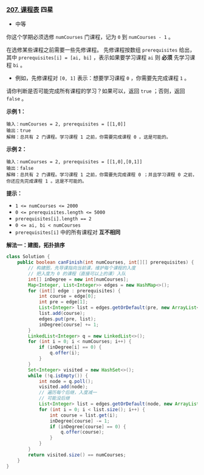 ### [207. 课程表](https://leetcode.cn/problems/course-schedule/) 四星

- 中等

你这个学期必须选修 `numCourses` 门课程，记为 `0` 到 `numCourses - 1` 。

在选修某些课程之前需要一些先修课程。 先修课程按数组 `prerequisites` 给出，其中 `prerequisites[i] = [ai, bi]` ，表示如果要学习课程 `ai` 则 **必须** 先学习课程 `bi` 。

- 例如，先修课程对 `[0, 1]` 表示：想要学习课程 `0` ，你需要先完成课程 `1` 。

请你判断是否可能完成所有课程的学习？如果可以，返回 `true` ；否则，返回 `false` 。

 

**示例 1：**

```
输入：numCourses = 2, prerequisites = [[1,0]]
输出：true
解释：总共有 2 门课程。学习课程 1 之前，你需要完成课程 0 。这是可能的。
```

**示例 2：**

```
输入：numCourses = 2, prerequisites = [[1,0],[0,1]]
输出：false
解释：总共有 2 门课程。学习课程 1 之前，你需要先完成课程 0 ；并且学习课程 0 之前，你还应先完成课程 1 。这是不可能的。
```

 

**提示：**

- `1 <= numCourses <= 2000`
- `0 <= prerequisites.length <= 5000`
- `prerequisites[i].length == 2`
- `0 <= ai, bi < numCourses`
- `prerequisites[i]` 中的所有课程对 **互不相同**



**解法一：建图，拓扑排序**

```java
class Solution {
    public boolean canFinish(int numCourses, int[][] prerequisites) {
        // 构建图，先导课指向当前课，维护每个课程的入度
        // 把入度为 0 的课程（直接可以上的课）入队
        int[] inDegree = new int[numCourses];
        Map<Integer, List<Integer>> edges = new HashMap<>();
        for (int[] edge : prerequisites) {
            int course = edge[0];
            int pre = edge[1];
            List<Integer> list = edges.getOrDefault(pre, new ArrayList<Integer>());
            list.add(course);
            edges.put(pre, list);
            inDegree[course] += 1;
        }
        LinkedList<Integer> q = new LinkedList<>();
        for (int i = 0; i < numCourses; i++) {
            if (inDegree[i] == 0) {
                q.offer(i);
            }
        }
        Set<Integer> visited = new HashSet<>();
        while (!q.isEmpty()) {
            int node = q.poll();
            visited.add(node);
            // 遍历每个后继，入度减一
            // 可能没后继
            List<Integer> list = edges.getOrDefault(node, new ArrayList<>());
            for (int i = 0; i < list.size(); i++) {
                int course = list.get(i);
                inDegree[course] -= 1;
                if (inDegree[course] == 0) {
                    q.offer(course);
                }
            }
        }
        return visited.size() == numCourses;
    }
}
```

